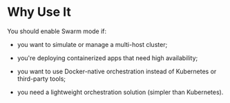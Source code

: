 # Why Use It

You should enable Swarm mode if:

- you want to simulate or manage a multi-host cluster;
- you're deploying containerized apps that need high availability;
- you want to use Docker-native orchestration instead of Kubernetes or third-party tools;


- you need a lightweight orchestration solution (simpler than Kubernetes).
